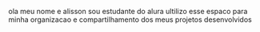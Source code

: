 ola meu nome e alisson sou estudante do alura 
ultilizo esse espaco para minha organizacao e compartilhamento dos meus projetos desenvolvidos









